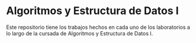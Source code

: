 # Algoritmos y Estructura de Datos I

Este repositorio tiene los trabajos hechos en cada uno de los laboratorios a lo largo de la cursada de Algoritmos y Estructura de Datos I.
